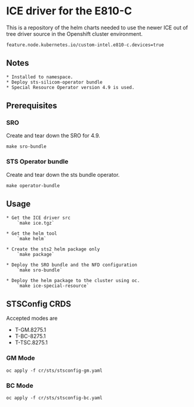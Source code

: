 # ICE driver for the E810-C

This is a repository of the helm charts needed to use the newer ICE out of tree driver source in the Openshift cluster environment.

`feature.node.kubernetes.io/custom-intel.e810-c.devices=true`

## Notes
    * Installed to namespace.
    * Deploy sts-silicom-operator bundle
    * Special Resource Operator version 4.9 is used.

## Prerequisites

### SRO

Create and tear down the SRO for 4.9.

`make sro-bundle`

### STS Operator bundle

Create and tear down the sts bundle operator.

`make operator-bundle`


## Usage

    * Get the ICE driver src
        `make ice.tgz`

    * Get the helm tool
        `make helm`

    * Create the sts2 helm package only
        `make package`

    * Deploy the SRO bundle and the NFD configuration
        `make sro-bundle`

    * Deploy the helm package to the cluster using oc.
        `make ice-special-resource`

## STSConfig CRDS

Accepted modes are
- T-GM.8275.1
- T-BC-8275.1
- T-TSC.8275.1

### GM Mode
`oc apply -f cr/sts/stsconfig-gm.yaml`

### BC Mode
`oc apply -f cr/sts/stsconfig-bc.yaml`
